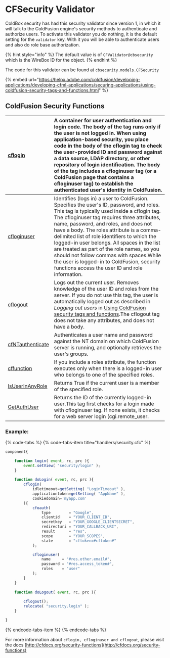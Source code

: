 # CFSecurity Validator

ColdBox security has had this security validator since version 1, in which it will talk to the ColdFusion engine's security methods to authenticate and authorize users.  To activate this validator you do nothing, it is the default setting for the `validator` key.  With it you will be able to authenticate users and also do role base authorization.

{% hint style="info" %}
The default value is of `CFValidator@cbsecurity` which is the WireBox ID for the object.
{% endhint %}

The code for this validator can be found at `cbsecurity.models.CFSecurity`

{% embed url="https://helpx.adobe.com/coldfusion/developing-applications/developing-cfml-applications/securing-applications/using-coldfusion-security-tags-and-functions.html" %}

## ColdFusion Security Functions

| [cflogin](https://wikidocs.adobe.com/wiki/display/coldfusionen/cflogin) | A container for user authentication and login code. The body of the tag runs only if the user is not logged in. When using application-based security, you place code in the body of the cflogin tag to check the user-provided ID and password against a data source, LDAP directory, or other repository of login identification. The body of the tag includes a cfloginuser tag \(or a ColdFusion page that contains a cfloginuser tag\) to establish the authenticated user's identity in ColdFusion. |
| :--- | :--- |
| [cfloginuser](https://wikidocs.adobe.com/wiki/display/coldfusionen/cfloginuser) | Identifies \(logs in\) a user to ColdFusion. Specifies the user's ID, password, and roles. This tag is typically used inside a cflogin tag. The cfloginuser tag requires three attributes, name, password, and roles, and does not have a body. The roles attribute is a comma-delimited list of role identifiers to which the logged-in user belongs. All spaces in the list are treated as part of the role names, so you should not follow commas with spaces.While the user is logged-in to ColdFusion, security functions access the user ID and role information. |
| [cflogout](https://wikidocs.adobe.com/wiki/display/coldfusionen/cflogout) | Logs out the current user. Removes knowledge of the user ID and roles from the server. If you do not use this tag, the user is automatically logged out as described in _Logging out users_ in [Using ColdFusion security tags and functions](https://wikidocs.adobe.com/wiki/display/coldfusionen/Using+ColdFusion+security+tags+and+functions).The cflogout tag does not take any attributes, and does not have a body. |
| [cfNTauthenticate](https://wikidocs.adobe.com/wiki/display/coldfusionen/cfNTauthenticate) | Authenticates a user name and password against the NT domain on which ColdFusion server is running, and optionally retrieves the user's groups. |
| [cffunction](https://wikidocs.adobe.com/wiki/display/coldfusionen/cffunction) | If you include a roles attribute, the function executes only when there is a logged-in user who belongs to one of the specified roles. |
| [IsUserInAnyRole](https://wikidocs.adobe.com/wiki/display/coldfusionen/IsUserInAnyRole) | Returns True if the current user is a member of the specified role. |
| [GetAuthUser](https://wikidocs.adobe.com/wiki/display/coldfusionen/GetAuthUser) | Returns the ID of the currently logged-in user.This tag first checks for a login made with cfloginuser tag. If none exists, it checks for a web server login \(cgi.remote\_user. |

### Example:

{% code-tabs %}
{% code-tabs-item title="handlers/security.cfc" %}
```javascript
component{

	function login( event, rc, prc ){
		event.setView( "security/login" );
	}
	
	function doLogin( event, rc, prc ){
		cflogin(
			idletimeout=getSetting( "LoginTimeout" ), 
			applicationtoken=getSetting( "AppName" ), 
			cookiedomain='myapp.com'
		){
			cfoauth(
				type        = "Google",
				clientid    = "YOUR_CLIENT_ID",
				secretkey   = "YOUR_GOOGLE_CLIENTSECRET",
				redirecturi = "YOUR_CALLBACK_URI",
				result      = "res",
				scope       = "YOUR_SCOPES",
				state       = "cftoken=#cftoken#"
			);

			cfloginuser(
				name     = "#res.other.email#", 
				password = "#res.access_token#", 
				roles    = "user"
			);
		}
	}
	 
	function doLogout( event, rc, prc ){
	   
	    cflogout();
	 	relocate( "security.login" );
	}

}
```
{% endcode-tabs-item %}
{% endcode-tabs %}

For more information about `cflogin, cfloginuser and cflogout`, please visit the docs [http://cfdocs.org/security-functions](http://cfdocs.org/security-functions)

